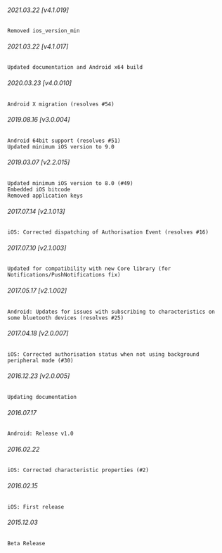 

###### 2021.03.22 [v4.1.019]

```
Removed ios_version_min
```


###### 2021.03.22 [v4.1.017]

```
Updated documentation and Android x64 build
```


###### 2020.03.23 [v4.0.010]

```
Android X migration (resolves #54)
```


###### 2019.08.16 [v3.0.004]

```
Android 64bit support (resolves #51)
Updated minimum iOS version to 9.0 
```


###### 2019.03.07 [v2.2.015]

```
Updated minimum iOS version to 8.0 (#49)
Embedded iOS bitcode
Removed application keys 
```


###### 2017.07.14 [v2.1.013]

```
iOS: Corrected dispatching of Authorisation Event (resolves #16)
```


###### 2017.07.10 [v2.1.003]

```
Updated for compatibility with new Core library (for Notifications/PushNotifications fix)
```


###### 2017.05.17 [v2.1.002]

```
Android: Updates for issues with subscribing to characteristics on some bluetooth devices (resolves #25)
```


###### 2017.04.18 [v2.0.007]

```
iOS: Corrected authorisation status when not using background peripheral mode (#30)
```


###### 2016.12.23 [v2.0.005]

```
Updating documentation
```


######  2016.07.17

```
Android: Release v1.0
```


###### 2016.02.22

```
iOS: Corrected characteristic properties (#2)
```


###### 2016.02.15

```
iOS: First release
```


###### 2015.12.03

```
Beta Release
```

